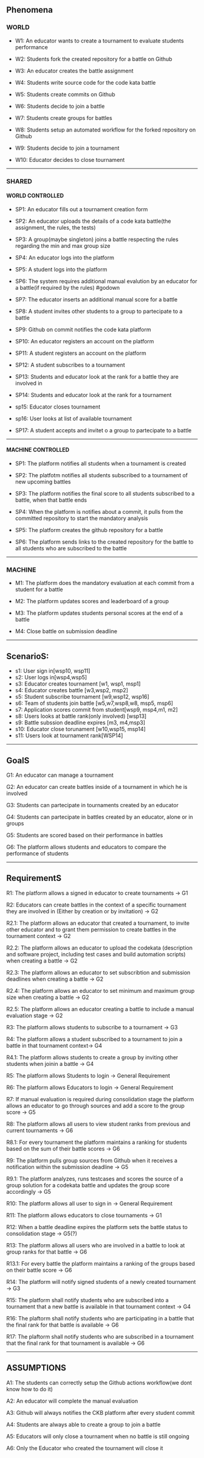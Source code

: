 ## Phenomena

### WORLD

* W1:	An educator wants to create a tournament to evaluate students performance

* W2:	Students fork the created repository for a battle on Github

* W3:	An educator creates the battle assignment

* W4:	Students write source code for the code kata battle

* W5:	Students create commits on Github

* W6:	Students decide to join a battle

* W7:	Students create groups for battles

* W8:	Students setup an automated workflow for the forked repository on Github

* W9: 	Students decide to join a tournament

* W10: 	Educator decides to close tournament

---------------------------------------------------------------------------------------------------------------

### SHARED

#### WORLD CONTROLLED

* SP1:	An educator fills out a tournament creation form

* SP2:	An educator uploads the details of a code kata battle(the assignment, the rules, the tests)

* SP3:	A group(maybe singleton) joins a battle respecting the rules regarding the min and max group size

* SP4:	An educator logs into the platform

* SP5: 	A student logs into the platform

* SP6:	The system requires additional manual evalution by an educator for a battle(if required by the rules) 
	#godown

* SP7:	The educator inserts an additional manual score for a battle

* SP8:	A student invites other students to a group to partecipate to a battle

* SP9:	Github on commit notifies the code kata platform

* SP10:	An educator registers an account on the platform

* SP11:	A student registers an account on the platform

* SP12:	A student subscribes to a tournament

* SP13: 	Students and educator look at the rank for a battle they are involved in

* SP14:	Students and educator look at the rank for a tournament

* sp15:	Educator closes tournament

* sp16: 	User looks at list of available tournament

* SP17:	A student accepts and invitet o a group to partecipate to a battle


---------------------------------------------------------------------------------------------------------------
#### MACHINE CONTROLLED

* SP1:	The platform notifies all students when a tournament is created

* SP2:	The platfotm notifies all students subscribed to a tournament of new upcoming battles

* SP3:	The platform notifies the final score to all students subscribed to a battle, when that battle ends

* SP4:	When the platform is notifies about a commit, it pulls from the committed repository to start the 
	mandatory analysis

* SP5:	The platform creates the github repository for a battle

* SP6:	The platform sends links to the created repository for the battle to all students who are subscribed 
	to the battle

---------------------------------------------------------------------------------------------------------------

### MACHINE

* M1:	The platform does the mandatory evaluation at each commit from a student for a battle

* M2:	The platform updates scores and leaderboard of a group

* M3:	The platform updates students personal scores at the end of a battle

* M4: 	Close battle on submission deadline 



---------------------------------------------------------------------------------------------------------------

## ScenarioS:

* s1:	User sign in[wsp10, wsp11]
* s2:	User logs in[wsp4,wsp5]
* s3:	Educator creates tournament [w1, wsp1, msp1]
* s4: 	Educator creates battle [w3,wsp2, msp2]
* s5:	Student subscribe tournament [w9,wsp12, wsp16]
* s6: 	Team of students join battle [w5,w7,wsp8,w8, msp5, msp6]
* s7:	Application scores commit from student[wsp9, msp4,m1, m2]
* s8:	Users looks at battle rank(only involved) [wsp13]
* s9:	Battle subssion deadline expires [m3, m4,msp3]
* s10: 	Educator close torunament [w10,wsp15, msp14]	
* s11:	Users look at tournament rank[WSP14]



---------------

## GoalS

G1: An educator can manage a tournament 

G2:	An educator can create battles inside of a tournament in which he is involved

G3: Students can partecipate in tournaments created by an educator

G4:	Students can partecipate in battles created by an educator, alone or in groups

G5:	Students are scored based on their performance in battles

G6:	The platform allows students and educators to compare the performance of students

---------------------------------------------------------------------------------------------------------------

## RequirementS

R1:	The platform allows a signed in educator to create tournaments -> G1

R2:	Educators can create battles in the context of a specific tournament they are involved in (Either by creation or by invitation) -> G2

R2.1: The platform allows an educator that created a tournament, to invite other educator and to grant them permission to create battles in the tournament context -> G2

R2.2:	The platform allows an educator to upload the codekata (description and software project, 
including test cases and build automation scripts) when creating a battle -> G2

R2.3: The platform allows an educator to set subscribtion and submission deadlines when creating a battle -> G2

R2.4: The platform allows an educator to set minimum and maximum group size when creating a battle -> G2

R2.5: The platform allows an educator creating a battle to include a manual evaluation stage -> G2

R3:	The platform allows students to subscribe to a tournament -> G3

R4:	The platform allows a student subscribed to a tournament to join a battle in that tournament context-> G4

R4.1: The platform allows students to create a group by inviting other students when joinin a battle -> G4

R5:	The platform allows Students to login -> General Requirement

R6: The platform allows Educators to login -> General Requirement

R7: If manual evaluation is required during consolidation stage the platform allows an educator to go through sources and add a score to the group score -> G5

R8: The platform allows all users to view student ranks from previous and current tournaments -> G6

R8.1: For every tournament the platform maintains a ranking for students based on the sum of their battle scores -> G6

R9: The platform pulls group sources from Github when it receives a notification within the submission deadline -> G5

R9.1: The platform analyzes, runs testcases and scores the source of a group solution for a codekata battle and updates the group score accordingly -> G5

R10: The platform allows all user to sign in -> General Requirement

R11: The platform allows educators to close tournaments -> G1

R12: When a battle deadline expires the platform sets the battle status to consolidation stage -> G5(?)

R13: The platform allows all users who are involved in a battle to look at group ranks for that battle -> G6

R13.1: For every battle the platform maintains a ranking of the groups based on their battle score -> G6

R14: The platform will notify signed students of a newly created tournament -> G3

R15: The platform shall notify students who are subscribed into a tournament that a new battle is available in that tournament context -> G4

R16: The plaftorm shall notify students who are participating in a battle that the final rank for that battle is available -> G6

R17: The plaftorm shall notify students who are subscribed in a tournament that the final rank for that tournament is available -> G6

-----------------------------------------------------------------------------------------------------------------

## ASSUMPTIONS

A1:	The students can correctly setup the Github actions workflow(we dont know how to do it)

A2:	An educator will complete the manual evaluation

A3:	Github will always notifies the CKB platform after every student commit

A4: Students are always able to create a group to join a battle

A5:	Educators will only close a tournament when no battle is still ongoing

A6: Only the Educator who created the tournament will close it
